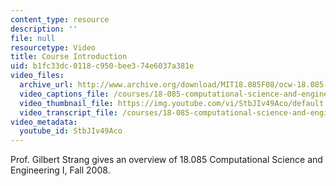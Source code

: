 ```yaml
---
content_type: resource
description: ''
file: null
resourcetype: Video
title: Course Introduction
uid: b1fc33dc-0118-c950-bee3-74e6037a381e
video_files:
  archive_url: http://www.archive.org/download/MIT18.085F08/ocw-18.085-f08-intro_300k.mp4
  video_captions_file: /courses/18-085-computational-science-and-engineering-i-fall-2008/ce924867c7cb55aab187f2cf0cb864d7_StbJIv49Aco.vtt
  video_thumbnail_file: https://img.youtube.com/vi/StbJIv49Aco/default.jpg
  video_transcript_file: /courses/18-085-computational-science-and-engineering-i-fall-2008/d4e2e30a45184fb16c7d1af58c0f89e1_StbJIv49Aco.pdf
video_metadata:
  youtube_id: StbJIv49Aco
---
```


Prof. Gilbert Strang gives an overview of 18.085 Computational Science and Engineering I, Fall 2008.